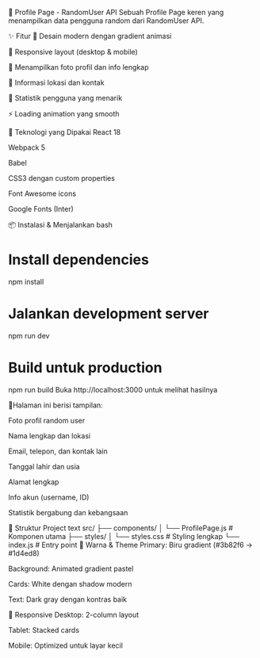 📱 Profile Page - RandomUser API
Sebuah Profile Page keren yang menampilkan data pengguna random dari RandomUser API.

✨ Fitur
🎨 Desain modern dengan gradient animasi

📱 Responsive layout (desktop & mobile)

👤 Menampilkan foto profil dan info lengkap

📍 Informasi lokasi dan kontak

🎯 Statistik pengguna yang menarik

⚡ Loading animation yang smooth

🚀 Teknologi yang Dipakai
React 18

Webpack 5

Babel

CSS3 dengan custom properties

Font Awesome icons

Google Fonts (Inter)

📦 Instalasi & Menjalankan
bash
# Install dependencies
npm install

# Jalankan development server
npm run dev

# Build untuk production
npm run build
Buka http://localhost:3000 untuk melihat hasilnya

🎯Halaman ini berisi tampilan:

Foto profil random user

Nama lengkap dan lokasi

Email, telepon, dan kontak lain

Tanggal lahir dan usia

Alamat lengkap

Info akun (username, ID)

Statistik bergabung dan kebangsaan

📁 Struktur Project
text
src/
├── components/
│   └── ProfilePage.js    # Komponen utama
├── styles/
│   └── styles.css          # Styling lengkap
└── index.js             # Entry point
🎨 Warna & Theme
Primary: Biru gradient (#3b82f6 → #1d4ed8)

Background: Animated gradient pastel

Cards: White dengan shadow modern

Text: Dark gray dengan kontras baik

📱 Responsive
Desktop: 2-column layout

Tablet: Stacked cards

Mobile: Optimized untuk layar kecil
